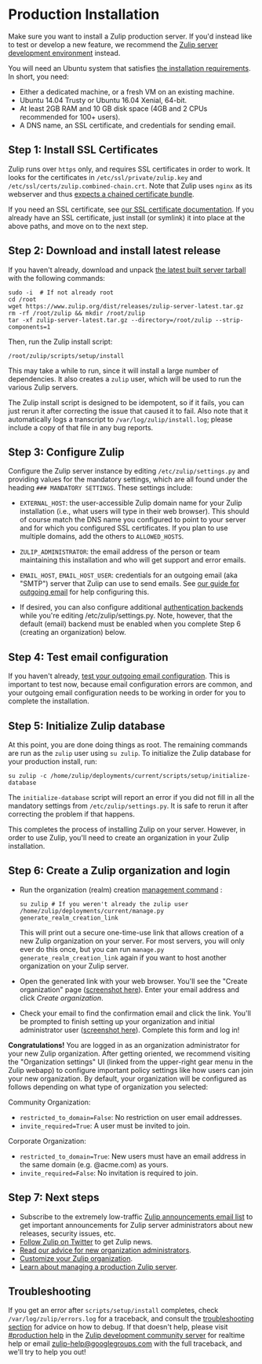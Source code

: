 # Production Installation

Make sure you want to install a Zulip production server. If you'd
instead like to test or develop a new feature, we recommend the
[Zulip server development environment](dev-overview.html#requirements) instead.

You will need an Ubuntu system that satisfies
[the installation requirements](prod-requirements.html).  In short,
you need:
* Either a dedicated machine, or a fresh VM on an existing machine.
* Ubuntu 14.04 Trusty or Ubuntu 16.04 Xenial, 64-bit.
* At least 2GB RAM and 10 GB disk space (4GB and 2 CPUs recommended for 100+ users).
* A DNS name, an SSL certificate, and credentials for sending email.

## Step 1: Install SSL Certificates

Zulip runs over `https` only, and requires SSL certificates in order to
work. It looks for the certificates in `/etc/ssl/private/zulip.key`
and `/etc/ssl/certs/zulip.combined-chain.crt`.  Note that Zulip uses
`nginx` as its webserver and thus [expects a chained certificate
bundle](http://nginx.org/en/docs/http/configuring_https_servers.html).

If you need an SSL certificate, see [our SSL certificate
documentation](ssl-certificates.html).  If you already have an SSL
certificate, just install (or symlink) it into place at the above
paths, and move on to the next step.

## Step 2: Download and install latest release

If you haven't already, download and unpack [the latest built server
tarball](https://www.zulip.org/dist/releases/zulip-server-latest.tar.gz)
with the following commands:

```
sudo -i  # If not already root
cd /root
wget https://www.zulip.org/dist/releases/zulip-server-latest.tar.gz
rm -rf /root/zulip && mkdir /root/zulip
tar -xf zulip-server-latest.tar.gz --directory=/root/zulip --strip-components=1
```

Then, run the Zulip install script:
```
/root/zulip/scripts/setup/install
```

This may take a while to run, since it will install a large number of
dependencies. It also creates a `zulip` user, which will be used to run
the various Zulip servers.

The Zulip install script is designed to be idempotent, so if it fails,
you can just rerun it after correcting the issue that caused it to
fail.  Also note that it automatically logs a transcript to
`/var/log/zulip/install.log`; please include a copy of that file in
any bug reports.

## Step 3: Configure Zulip

Configure the Zulip server instance by editing `/etc/zulip/settings.py` and
providing values for the mandatory settings, which are all found under the
heading `### MANDATORY SETTINGS`.  These settings include:

- `EXTERNAL_HOST`: the user-accessible Zulip domain name for your
  Zulip installation (i.e., what users will type in their web
  browser). This should of course match the DNS name you configured to
  point to your server and for which you configured SSL certificates.
  If you plan to use multiple domains, add the others to
  `ALLOWED_HOSTS`.

- `ZULIP_ADMINISTRATOR`: the email address of the person or team
  maintaining this installation and who will get support and error
  emails.

- `EMAIL_HOST`, `EMAIL_HOST_USER`: credentials for an outgoing email
  (aka "SMTP") server that Zulip can use to send emails.  See
  [our guide for outgoing email](prod-email.html) for help configuring
  this.

- If desired, you can also configure additional
  [authentication backends](prod-authentication-methods.html) while
  you're editing /etc/zulip/settings.py.  Note, however, that the
  default (email) backend must be enabled when you complete Step 6
  (creating an organization) below.

## Step 4: Test email configuration

If you haven't already,
[test your outgoing email configuration](prod-email.html#testing-and-troubleshooting).
This is important to test now, because email configuration errors are
common, and your outgoing email configuration needs to be working in
order for you to complete the installation.

## Step 5: Initialize Zulip database

At this point, you are done doing things as root. The remaining
commands are run as the `zulip` user using `su zulip`. To initialize
the Zulip database for your production install, run:

```
su zulip -c /home/zulip/deployments/current/scripts/setup/initialize-database
```

The `initialize-database` script will report an error if you did not
fill in all the mandatory settings from `/etc/zulip/settings.py`.  It
is safe to rerun it after correcting the problem if that happens.

This completes the process of installing Zulip on your server.
However, in order to use Zulip, you'll need to create an organization
in your Zulip installation.

## Step 6: Create a Zulip organization and login

* Run the organization (realm) creation [management
command](prod-maintain-secure-upgrade.html#management-commands) :

  ```
  su zulip # If you weren't already the zulip user
  /home/zulip/deployments/current/manage.py generate_realm_creation_link
  ```

  This will print out a secure one-time-use link that allows creation of a
  new Zulip organization on your server.  For most servers, you will
  only ever do this once, but you can run `manage.py
  generate_realm_creation_link` again if you want to host another
  organization on your Zulip server.

* Open the generated link with your web browser. You'll see the "Create
organization" page ([screenshot here](_static/zulip-create-realm.png)).
Enter your email address and click *Create organization*.

* Check your email to find the confirmation email and click the
link. You'll be prompted to finish setting up your organization and
initial administrator user ([screenshot
here](_static/zulip-create-user-and-org.png)).  Complete this form and
log in!

**Congratulations!** You are logged in as an organization
administrator for your new Zulip organization.  After getting
oriented, we recommend visiting the "Organization settings" UI (linked
from the upper-right gear menu in the Zulip webapp) to configure
important policy settings like how users can join your new
organization. By default, your organization will be configured as
follows depending on what type of organization you selected:

Community Organization:
* `restricted_to_domain=False`: No restriction on user email addresses.
* `invite_required=True`: A user must be invited to join.

Corporate Organization:
* `restricted_to_domain=True`: New users must have an email address in the same domain (e.g. @acme.com) as yours.
* `invite_required=False`: No invitation is required to join.

## Step 7: Next steps

* Subscribe to the extremely low-traffic
[Zulip announcements email list](https://groups.google.com/forum/#!forum/zulip-announce)
to get important announcements for Zulip server administrators about
new releases, security issues, etc.
* [Follow Zulip on Twitter](https://twitter.com/zulip) to get Zulip news.
* [Read our advice for new organization administrators][realm-admin-docs].
* [Customize your Zulip organization](prod-customize.html).
* [Learn about managing a production Zulip server](prod-maintain-secure-upgrade.html).

## Troubleshooting

If you get an error after `scripts/setup/install` completes, check
`/var/log/zulip/errors.log` for a traceback, and consult the
[troubleshooting section](prod-troubleshooting.html) for advice on how
to debug.  If that doesn't help, please visit
[#production help](https://chat.zulip.org/#narrow/stream/production.20help)
in the [Zulip development community server](chat-zulip-org.html) for
realtime help or email zulip-help@googlegroups.com with the full
traceback, and we'll try to help you out!

[realm-admin-docs]: https://zulipchat.com/help/getting-your-organization-started-with-zulip
